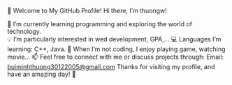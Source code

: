 👋 Welcome to My GitHub Profile!
Hi there, I’m thuongw!

🌱 I’m currently learning programming and exploring the world of technology. <br>
💡 I’m particularly interested in wed development, GPA,...
💻 Languages I’m learning: C++, Java.
🎸 When I’m not coding, I enjoy playing game, watching movie...
📫 Feel free to connect with me or discuss projects through:
Email: buiminhthuong30122005@gmail.com
Thanks for visiting my profile, and have an amazing day! 🌟
